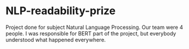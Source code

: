 # NLP-readability-prize
Project done for subject Natural Language Processing.
Our team were 4 people. I was responsible for BERT part of the project,
but everybody understood what happened everywhere.
